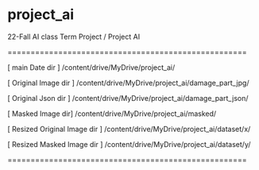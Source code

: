 # project_ai
22-Fall AI class Term Project / Project AI


====================================================

[ main Date dir ]
/content/drive/MyDrive/project_ai/

[ Original Image dir ]
/content/drive/MyDrive/project_ai/damage_part_jpg/

[ Original Json dir ]
/content/drive/MyDrive/project_ai/damage_part_json/


[ Masked Image dir]
/content/drive/MyDrive/project_ai/masked/

[ Resized Original Image dir ]
/content/drive/MyDrive/project_ai/dataset/x/

[ Resized Masked Image dir ]
/content/drive/MyDrive/project_ai/dataset/y/

====================================================


